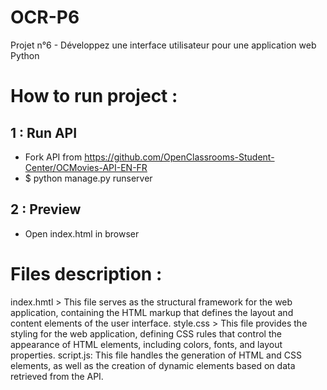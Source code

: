 # OCR-P6
Projet n°6 - Développez une interface utilisateur pour une application web Python

How to run project :
===============

## 1 : Run API
  - Fork API from https://github.com/OpenClassrooms-Student-Center/OCMovies-API-EN-FR
  - $ python manage.py runserver

## 2 : Preview
  - Open index.html in browser

Files description :
===============

index.hmtl > This file serves as the structural framework for the web application, containing the HTML markup that defines the layout and content elements of the user interface.
style.css > This file provides the styling for the web application, defining CSS rules that control the appearance of HTML elements, including colors, fonts, and layout properties.
script.js: This file handles the generation of HTML and CSS elements, as well as the creation of dynamic elements based on data retrieved from the API.
